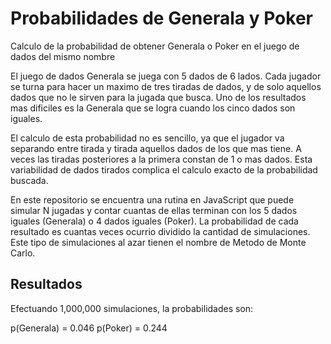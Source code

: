 # Probabilidades de Generala y Poker
Calculo de la probabilidad de obtener Generala o Poker en el juego de dados del mismo nombre

El juego de dados Generala se juega con 5 dados de 6 lados. Cada jugador se turna para hacer un maximo de tres tiradas de dados, y de solo aquellos dados que no le sirven para la jugada que busca. Uno de los resultados mas dificiles es la Generala que se logra cuando los cinco dados son iguales.

El calculo de esta probabilidad no es sencillo, ya que el jugador va separando entre tirada y tirada aquellos dados de los que mas tiene. A veces las tiradas posteriores a la primera constan de 1 o mas dados. Esta variabilidad de dados tirados complica el calculo exacto de la probabilidad buscada.

En este repositorio se encuentra una rutina en JavaScript que puede simular N jugadas y contar cuantas de ellas terminan con los 5 dados iguales (Generala) o 4 dados iguales (Poker). La probabilidad de cada resultado es cuantas veces ocurrio dividido la cantidad de simulaciones. Este tipo de simulaciones al azar tienen el nombre de Metodo de Monte Carlo.

## Resultados
Efectuando 1,000,000 simulaciones, la probabilidades son:

p(Generala) = 0.046
p(Poker) = 0.244

